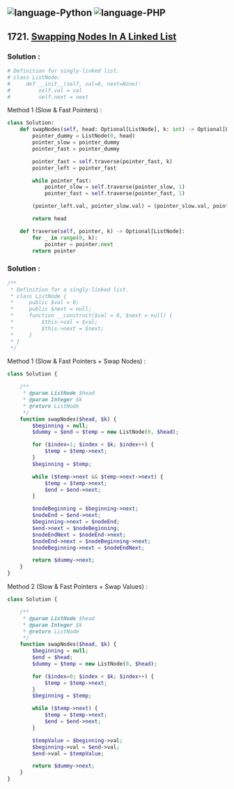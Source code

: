 ![language-Python](https://img.shields.io/badge/Python-ffd43b?style=for-the-badge&logo=PYTHON)
![language-PHP](https://img.shields.io/badge/PHP-acb1f9?style=for-the-badge&logo=PHP)
---

## 1721. [Swapping Nodes In A Linked List](https://leetcode.com/problems/swapping-nodes-in-a-linked-list)

### Solution :

```python
# Definition for singly-linked list.
# class ListNode:
#     def __init__(self, val=0, next=None):
#         self.val = val
#         self.next = next
```

Method 1 (Slow & Fast Pointers) :
```python
class Solution:
    def swapNodes(self, head: Optional[ListNode], k: int) -> Optional[ListNode]:
        pointer_dummy = ListNode(0, head)
        pointer_slow = pointer_dummy
        pointer_fast = pointer_dummy

        pointer_fast = self.traverse(pointer_fast, k)
        pointer_left = pointer_fast

        while pointer_fast:
            pointer_slow = self.traverse(pointer_slow, 1)
            pointer_fast = self.traverse(pointer_fast, 1)

        (pointer_left.val, pointer_slow.val) = (pointer_slow.val, pointer_left.val)

        return head

    def traverse(self, pointer, k) -> Optional[ListNode]:
        for _ in range(0, k):
            pointer = pointer.next
        return pointer
```

### Solution :

```php
/**
 * Definition for a singly-linked list.
 * class ListNode {
 *     public $val = 0;
 *     public $next = null;
 *     function __construct($val = 0, $next = null) {
 *         $this->val = $val;
 *         $this->next = $next;
 *     }
 * }
 */
```

Method 1 (Slow & Fast Pointers + Swap Nodes) :
```php
class Solution {

    /**
     * @param ListNode $head
     * @param Integer $k
     * @return ListNode
     */
    function swapNodes($head, $k) {
        $beginning = null;
        $dummy = $end = $temp = new ListNode(0, $head);

        for ($index=1; $index < $k; $index++) {
            $temp = $temp->next;
        }
        $beginning = $temp;

        while ($temp->next && $temp->next->next) {
            $temp = $temp->next;
            $end = $end->next;
        }

        $nodeBeginning = $beginning->next;
        $nodeEnd = $end->next;
        $beginning->next = $nodeEnd;
        $end->next = $nodeBeginning;
        $nodeEndNext = $nodeEnd->next;
        $nodeEnd->next = $nodeBeginning->next;
        $nodeBeginning->next = $nodeEndNext;

        return $dummy->next;
    }
}
```

Method 2 (Slow & Fast Pointers + Swap Values) :
```php
class Solution {

    /**
     * @param ListNode $head
     * @param Integer $k
     * @return ListNode
     */
    function swapNodes($head, $k) {
        $beginning = null;
        $end = $head;
        $dummy = $temp = new ListNode(0, $head);

        for ($index=0; $index < $k; $index++) {
            $temp = $temp->next;
        }
        $beginning = $temp;

        while ($temp->next) {
            $temp = $temp->next;
            $end = $end->next;
        }

        $tempValue = $beginning->val;
        $beginning->val = $end->val;
        $end->val = $tempValue;

        return $dummy->next;
    }
}
```
